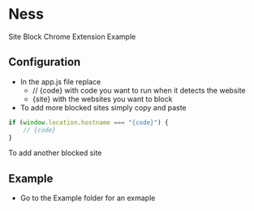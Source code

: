 # Ness
Site Block Chrome Extension Example

## Configuration
- In the app.js file replace
    - // {code} with code you want to run when it detects the website
    - {site} with the websites you want to block
- To add more blocked sites simply copy and paste 
```js
if (window.location.hostname === "{code}") {
    // {code}
}
```
To add another blocked site

## Example
- Go to the Example folder for an exmaple
